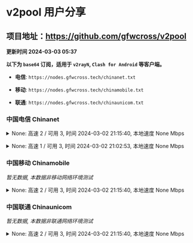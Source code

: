 # v2pool 用户分享
## 项目地址：<https://github.com/gfwcross/v2pool>
**更新时间 2024-03-03 05:37**


**以下为 `base64` 订阅，适用于 `v2rayN`, `Clash for Android` 等客户端。**

- **电信**: `https://nodes.gfwcross.tech/chinanet.txt`

- **移动**: `https://nodes.gfwcross.tech/chinamobile.txt`

- **联通**: `https://nodes.gfwcross.tech/chinaunicom.txt`


### 中国电信 Chinanet
<details><summary>None: 高速 2 / 可用 3, 时间 2024-03-02 21:15:40, 本地速度 None Mbps</summary><p>可用节点订阅：https://transfer.sh/SFwWUnOrrh/running.txt<br>高速节点订阅：https://transfer.sh/bI4j2dKW84/good.txt<br>低延迟节点订阅：https://transfer.sh/nnRTWevEzN/low_delay.txt</p></details>
<p></p><details><summary>None: 高速 1 / 可用 3, 时间 2024-03-02 21:02:53, 本地速度 None Mbps</summary><p>可用节点订阅：https://transfer.sh/peYCJFhy3r/running.txt<br>高速节点订阅：https://transfer.sh/9VLlp5L6H1/good.txt<br>低延迟节点订阅：https://transfer.sh/702TLsdLKv/low_delay.txt</p></details>
<p></p>

### 中国移动 Chinamobile
<i>暂无数据, 本数据非移动网络环境测试</i>
<details><summary>None: 高速 2 / 可用 3, 时间 2024-03-02 21:15:40, 本地速度 None Mbps</summary><p>可用节点订阅：https://transfer.sh/SFwWUnOrrh/running.txt<br>高速节点订阅：https://transfer.sh/bI4j2dKW84/good.txt<br>低延迟节点订阅：https://transfer.sh/nnRTWevEzN/low_delay.txt</p></details>
<p></p>

### 中国联通 Chinaunicom
<i>暂无数据, 本数据非联通网络环境测试</i>
<details><summary>None: 高速 2 / 可用 3, 时间 2024-03-02 21:15:40, 本地速度 None Mbps</summary><p>可用节点订阅：https://transfer.sh/SFwWUnOrrh/running.txt<br>高速节点订阅：https://transfer.sh/bI4j2dKW84/good.txt<br>低延迟节点订阅：https://transfer.sh/nnRTWevEzN/low_delay.txt</p></details>
<p></p>